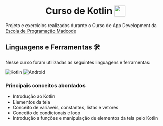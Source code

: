 <!--Apresentação do curso-->

<h1 align="center">Curso de Kotlin <img align="top" src="https://upload.wikimedia.org/wikipedia/commons/thumb/0/06/Kotlin_Icon.svg/512px-Kotlin_Icon.svg.png" width="35" height="35"/></h1>
<p>
  Projeto e exercícios realizados durante o Curso de App Development da <a href="https://br.cellep.com/estacaohack/">Escola de Programação Madcode</a> <br>
</p>

<!--Linguagens e Ferramentes utilizadas-->

<h2>Linguagens e Ferramentas 🛠️</h2>
<p>
  Nesse curso foram utilizadas as seguintes linguagens e ferramentas:
  <p>
      <img src="https://img.shields.io/badge/kotlin-grey?style=for-the-badge&amp;logo=kotlin&amp;logoColor=white&amp;labelColor=8E2DE2" alt="Kotlin">
      <img src="https://img.shields.io/badge/android-grey?style=for-the-badge&amp;logo=android&amp;logoColor=white&amp;labelColor=8E2DE2" alt="Android">
  </p>
</p>

<!--Conceitos Aprendidos-->
<h3>Principais conceitos abordados</h3>
<p>
    <ul>
        <li>Introdução ao Kotlin
        <li>Elementos da tela
        <li>Conceito de variáveis, constantes, listas e vetores
        <li>Conceito de condicionais e loop
        <li>Introdução a funções e manipulação de elementos da tela pelo Kotlin
    </ul>
</p>


